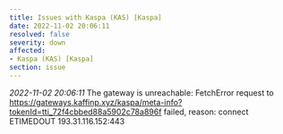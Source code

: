 ```yaml
---
title: Issues with Kaspa (KAS) [Kaspa]
date: 2022-11-02 20:06:11
resolved: false
severity: down
affected:
- Kaspa (KAS) [Kaspa]
section: issue
---
```


*2022-11-02 20:06:11* The gateway is unreachable: FetchError request to https://gateways.kaffinp.xyz/kaspa/meta-info?tokenId=tti_72f4cbbed88a5902c78a896f failed, reason: connect ETIMEDOUT 193.31.116.152:443